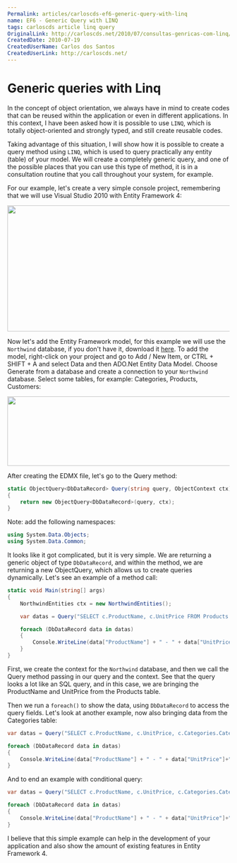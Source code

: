 ```yaml
---
Permalink: articles/carloscds-ef6-generic-query-with-linq
name: EF6 - Generic Query with LINQ
tags: carloscds article linq query
OriginalLink: http://carloscds.net/2010/07/consultas-genricas-com-linq/
CreatedDate: 2010-07-19
CreatedUserName: Carlos dos Santos
CreatedUserLink: http://carloscds.net/
---
```


# Generic queries with Linq

In the concept of object orientation, we always have in mind to create codes that can be reused within the application or even in different applications. In this context, I have been asked how it is possible to use `LINQ`, which is totally object-oriented and strongly typed, and still create reusable codes.

Taking advantage of this situation, I will show how it is possible to create a query method using `LINQ`, which is used to query practically any entity (table) of your model. We will create a completely generic query, and one of the possible places that you can use this type of method, it is in a consultation routine that you call throughout your system, for example.

For our example, let's create a very simple console project, remembering that we will use Visual Studio 2010 with Entity Framework 4:

<img src="http://carloscds.net/wp-content/uploads/2010/07/image_thumb.png" width="665" height="285">

Now let's add the Entity Framework model, for this example we will use the `Northwind` database, if you don't have it, download it [here](https://github.com/Microsoft/sql-server-samples/tree/master/samples/databases/northwind-pubs). To add the model, right-click on your project and go to Add / New Item, or CTRL + SHIFT + A and select Data and then ADO.Net Entity Data Model. Choose 
Generate from a database and create a connection to your `Northwind` database. Select some tables, for example: Categories, Products, Customers:

<img src="http://carloscds.net/wp-content/uploads/2010/07/image_thumb1.png" width="673" height="157">

After creating the EDMX file, let's go to the Query method:

```csharp
static ObjectQuery<DbDataRecord> Query(string query, ObjectContext ctx)
{
    return new ObjectQuery<DbDataRecord>(query, ctx);
}
```

Note: add the following namespaces:

```csharp
using System.Data.Objects;
using System.Data.Common;
```

It looks like it got complicated, but it is very simple. We are returning a generic object of type `DbDataRecord`, and within the method, we are returning a new ObjectQuery, which allows us to create queries dynamically. Let's see an example of a method call:

```csharp
static void Main(string[] args)
{
    NorthwindEntities ctx = new NorthwindEntities();

    var datas = Query("SELECT c.ProductName, c.UnitPrice FROM Products AS c", ctx);

    foreach (DbDataRecord data in datas)
    {
        Console.WriteLine(data["ProductName"] + " - " + data["UnitPrice"]);
    }
}
```

First, we create the context for the `Northwind` database, and then we call the Query method passing in our query and the context. See that the query looks a lot like an SQL query, and in this case, we are bringing the ProductName and UnitPrice from the Products table.

Then we run a `foreach()` to show the data, using `DbDataRecord` to access the query fields. Let's look at another example, now also bringing data from the Categories table:

```csharp
var datas = Query("SELECT c.ProductName, c.UnitPrice, c.Categories.CategoryName FROM Products AS c" , ctx);

foreach (DbDataRecord data in datas)
{
    Console.WriteLine(data["ProductName"] + " - " + data["UnitPrice"]+" - "+data["CategoryName"]);
}
```

And to end an example with conditional query:

```csharp
var datas = Query("SELECT c.ProductName, c.UnitPrice, c.Categories.CategoryName FROM Products AS c WHERE c.UnitPrice < 10" , ctx);

foreach (DbDataRecord data in datas)
{
    Console.WriteLine(data["ProductName"] + " - " + data["UnitPrice"]+" - "+data["CategoryName"]);
}
```

I believe that this simple example can help in the development of your application and also show the amount of existing features in Entity Framework 4.